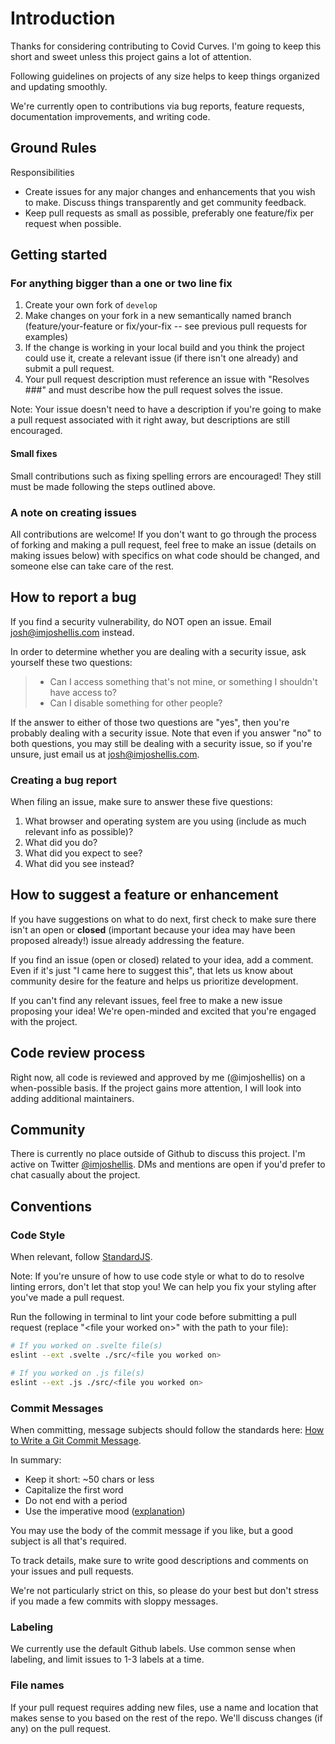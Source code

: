 # Introduction

Thanks for considering contributing to Covid Curves. I'm going to keep this short and sweet unless this project gains a lot of attention.

Following guidelines on projects of any size helps to keep things organized and updating smoothly.

We're currently open to contributions via bug reports, feature requests, documentation improvements, and writing code.

## Ground Rules

Responsibilities

* Create issues for any major changes and enhancements that you wish to make. Discuss things transparently and get community feedback.
* Keep pull requests as small as possible, preferably one feature/fix per request when possible.

## Getting started

### For anything bigger than a one or two line fix

1. Create your own fork of `develop`
2. Make changes on your fork in a new semantically named branch (feature/your-feature or fix/your-fix -- see previous pull requests for examples)
3. If the change is working in your local build and you think the project could use it, create a relevant issue (if there isn't one already) and submit a pull request.
4. Your pull request description must reference an issue with "Resolves ###" and must describe how the pull request solves the issue.

Note: Your issue doesn't need to have a description if you're going to make a pull request associated with it right away, but descriptions are still encouraged.

#### Small fixes

Small contributions such as fixing spelling errors are encouraged! They still must be made following the steps outlined above.

### A note on creating issues

All contributions are welcome! If you don't want to go through the process of forking and making a pull request, feel free to make an issue (details on making issues below) with specifics on what code should be changed, and someone else can take care of the rest.

## How to report a bug

If you find a security vulnerability, do NOT open an issue. Email josh@imjoshellis.com instead.

In order to determine whether you are dealing with a security issue, ask yourself these two questions:

> * Can I access something that's not mine, or something I shouldn't have access to?
> * Can I disable something for other people?

If the answer to either of those two questions are "yes", then you're probably dealing with a security issue. Note that even if you answer "no" to both questions, you may still be dealing with a security issue, so if you're unsure, just email us at josh@imjoshellis.com.

### Creating a bug report

When filing an issue, make sure to answer these five questions:

1. What browser and operating system are you using (include as much relevant info as possible)?
2. What did you do?
3. What did you expect to see?
4. What did you see instead?

## How to suggest a feature or enhancement

If you have suggestions on what to do next, first check to make sure there isn't an open or **closed** (important because your idea may have been proposed already!) issue already addressing the feature.

If you find an issue (open or closed) related to your idea, add a comment. Even if it's just "I came here to suggest this", that lets us know about community desire for the feature and helps us prioritize development.

If you can't find any relevant issues, feel free to make a new issue proposing your idea! We're open-minded and excited that you're engaged with the project.

## Code review process

Right now, all code is reviewed and approved by me (@imjoshellis) on a when-possible basis. If the project gains more attention, I will look into adding additional maintainers.

## Community

There is currently no place outside of Github to discuss this project. I'm active on Twitter [@imjoshellis](https://twitter.com/imjoshellis). DMs and mentions are open if you'd prefer to chat casually about the project.

## Conventions

### Code Style

When relevant, follow [StandardJS](https://standardjs.com/).

Note: If you're unsure of how to use code style or what to do to resolve linting errors, don't let that stop you! We can help you fix your styling after you've made a pull request.

Run the following in terminal to lint your code before submitting a pull request (replace "\<file your worked on\>" with the path to your file):

```bash
# If you worked on .svelte file(s)
eslint --ext .svelte ./src/<file you worked on>

# If you worked on .js file(s)
eslint --ext .js ./src/<file you worked on>
```

### Commit Messages

When committing, message subjects should follow the standards here: [How to Write a Git Commit Message](https://chris.beams.io/posts/git-commit/).

In summary:

* Keep it short: ~50 chars or less
* Capitalize the first word
* Do not end with a period
* Use the imperative mood ([explanation](https://chris.beams.io/posts/git-commit/#imperative))

You may use the body of the commit message if you like, but a good subject is all that's required.

To track details, make sure to write good descriptions and comments on your issues and pull requests.

We're not particularly strict on this, so please do your best but don't stress if you made a few commits with sloppy messages.

### Labeling

We currently use the default Github labels. Use common sense when labeling, and limit issues to 1-3 labels at a time.

### File names

If your pull request requires adding new files, use a name and location that makes sense to you based on the rest of the repo. We'll discuss changes (if any) on the pull request.
